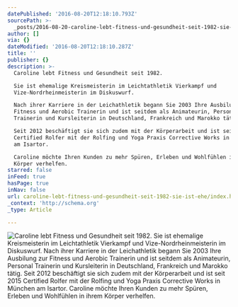 ```yaml
---
datePublished: '2016-08-20T12:18:10.793Z'
sourcePath: >-
  _posts/2016-08-20-caroline-lebt-fitness-und-gesundheit-seit-1982-sie-ist-ehe.md
author: []
via: {}
dateModified: '2016-08-20T12:18:10.287Z'
title: ''
publisher: {}
description: >-
  Caroline lebt Fitness und Gesundheit seit 1982. 

  Sie ist ehemalige Kreismeisterin im Leichtathletik Vierkampf und
  Vize-Nordrheinmeisterin im Diskuswurf.

  Nach ihrer Karriere in der Leichathletik begann Sie 2003 Ihre Ausbilung zur
  Fitness und Aerobic Trainerin und ist seitdem als Animateurin, Personal
  Trainerin und Kursleiterin in Deutschland, Frankreich und Marokko tätig.

  Seit 2012 beschäftigt sie sich zudem mit der Körperarbeit und ist seit 2015
  Certified Rolfer mit der Rolfing und Yoga Praxis Corrective Works in München
  am Isartor.

  Caroline möchte Ihren Kunden zu mehr Spüren, Erleben und Wohlfühlen in ihrem
  Körper verhelfen.
starred: false
inFeed: true
hasPage: true
inNav: false
url: caroline-lebt-fitness-und-gesundheit-seit-1982-sie-ist-ehe/index.html
_context: 'http://schema.org'
_type: Article

---
```

![Caroline lebt Fitness und Gesundheit seit 1982. 
Sie ist ehemalige Kreismeisterin im Leichtathletik Vierkampf und Vize-Nordrheinmeisterin im Diskuswurf.
Nach ihrer Karriere in der Leichathletik begann Sie 2003 Ihre Ausbilung zur Fitness und Aerobic Trainerin und ist seitdem als Animateurin, Personal Trainerin und Kursleiterin in Deutschland, Frankreich und Marokko tätig.
Seit 2012 beschäftigt sie sich zudem mit der Körperarbeit und ist seit 2015 Certified Rolfer mit der Rolfing und Yoga Praxis Corrective Works in München am Isartor.
Caroline möchte Ihren Kunden zu mehr Spüren, Erleben und Wohlfühlen in ihrem Körper verhelfen.](https://the-grid-user-content.s3-us-west-2.amazonaws.com/6905446d-dfcb-4c1f-b017-339ee8ab7533.jpg)